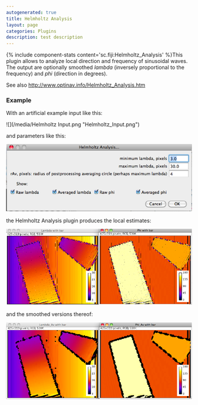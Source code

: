```yaml
---
autogenerated: true
title: Helmholtz Analysis
layout: page
categories: Plugins
description: test description
---
```


{% include component-stats content='sc.fiji:Helmholtz\_Analysis' %}This plugin allows to analyze local direction and frequency of sinusoidal waves. The output are optionally smoothed *lambda* (inversely proportional to the frequency) and *phi* (direction in degrees).

See also http://www.optinav.info/Helmholtz_Analysis.htm

### Example

With an artificial example input like this:

![](/media/Helmholtz Input.png "Helmholtz_Input.png")

and parameters like this:

![](/media/HelmholtzDialog.png "HelmholtzDialog.png")

the Helmholtz Analysis plugin produces the local estimates:

<img src="/media/HelmholtzAnalysisOutput.png" width="750"/>

and the smoothed versions thereof:

<img src="/media/HelmholtzAnalysisAverageOutput.png" width="750"/>


